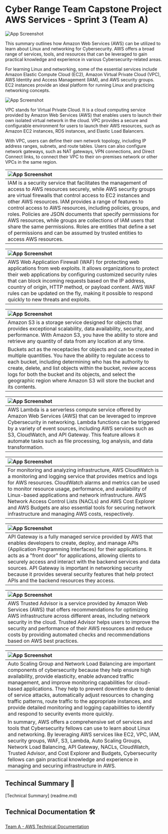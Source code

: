 # Cyber Range Team Capstone Project AWS Services - Sprint 3 (Team A)


![App Screenshot](https://drive.google.com/uc?export=view&id=1VdFCZd6PrMYDozUBBNoPVP5pq0ge72-I)


This summary outlines how Amazon Web Services (AWS) can be utilized to learn about Linux and networking for Cybersecurity. AWS offers a broad range of services, tools, and resources that can be leveraged to gain practical knowledge and experience in various Cybersecurity-related areas.

For learning Linux and networking, some of the essential services include Amazon Elastic Compute Cloud (EC2), Amazon Virtual Private Cloud (VPC), AWS Identity and Access Management (IAM), and AWS security groups. EC2 instances provide an ideal platform for running Linux and practicing networking concepts. 





![App Screenshot](https://drive.google.com/uc?export=view&id=1wrujVg-ooItxITYXGxNdQUGuCsNRnkEp)



VPC stands for Virtual Private Cloud. It is a cloud computing service provided by Amazon Web Services (AWS) that enables users to launch their own isolated virtual network in the cloud. VPC provides a secure and configurable environment for users to launch their AWS resources, such as Amazon EC2 instances, RDS instances, and Elastic Load Balancers.

With VPC, users can define their own network topology, including IP address ranges, subnets, and route tables. Users can also configure network gateways, such as NAT gateways, VPN connections, and Direct Connect links, to connect their VPC to their on-premises network or other VPCs in the same region.



|  ![App Screenshot](https://drive.google.com/uc?export=view&id=1lXpHQAFRwmvaoAOfdPRHEpbZcjC8vO5T)                |
| :-------------------------------- |
|  IAM is a security service that facilitates the management of access to AWS resources securely, while AWS security groups are virtual firewalls that control access to EC2 instances and other AWS resources. IAM provides a range of features to control access to AWS resources, including policies, groups, and roles. Policies are JSON documents that specify permissions for AWS resources, while groups are collections of IAM users that share the same permissions. Roles are entities that define a set of permissions and can be assumed by trusted entities to access AWS resources. |


|  ![App Screenshot](https://drive.google.com/uc?export=view&id=1ae2ZchMSuE8us0jbO8ypVE0lK7X7thJ9)                   |
| :-------------------------------- |
|  AWS Web Application Firewall (WAF) for protecting web applications from web exploits. It allows organizations to protect their web applications by configuring customized security rules that can block incoming requests based on the IP address, country of origin, HTTP method, or payload content. AWS WAF rules can be updated on the fly, making it possible to respond quickly to new threats and exploits. |


|  ![App Screenshot](https://drive.google.com/uc?export=view&id=1bItGyHofco8EqG9wd-VgUB3vF-qPSa7c)                   |
| :-------------------------------- |
|  Amazon S3 is a storage service designed for objects that provides exceptional scalability, data availability, security, and performance. With Amazon S3, you have the ability to store and retrieve any quantity of data from any location at any time.
Buckets act as the receptacles for objects and can be created in multiple quantities. You have the ability to regulate access to each bucket, including determining who has the authority to create, delete, and list objects within the bucket, review access logs for both the bucket and its objects, and select the geographic region where Amazon S3 will store the bucket and its contents.  |


|  ![App Screenshot](https://drive.google.com/uc?export=view&id=1_9b8wTKStvtu0pix4y_3ugDgAXWRMsEm)                    |
| :-------------------------------- |
|  AWS Lambda is a serverless compute service offered by Amazon Web Services (AWS) that can be leveraged to improve Cybersecurity in networking. Lambda functions can be triggered by a variety of event sources, including AWS services such as S3, CloudWatch, and API Gateway. This feature allows it automate tasks such as file processing, log analysis, and data transformation. |


|  ![App Screenshot](https://drive.google.com/uc?export=view&id=1-xxbdB4GmICZPOCAfbjw8K5-eEh2hEp2)                   |
| :-------------------------------- |
|  For monitoring and analyzing infrastructure, AWS CloudWatch is a monitoring and logging service that provides metrics and logs for AWS resources. CloudWatch alarms and metrics can be used to monitor resource usage, performance, and availability of Linux-based applications and network infrastructure. AWS Network Access Control Lists (NACLs) and AWS Cost Explorer and AWS Budgets are also essential tools for securing network infrastructure and managing AWS costs, respectively. |


|  ![App Screenshot](https://drive.google.com/uc?export=view&id=1d8RUtX8Qrb7jEMMciNBMDM4pZLK4sRV2)                   |
| :-------------------------------- |
|  API Gateway is a fully managed service provided by AWS that enables developers to create, deploy, and manage APIs (Application Programming Interfaces) for their applications. It acts as a "front door" for applications, allowing clients to securely access and interact with the backend services and data sources. API Gateway is important in networking security because it provides several security features that help protect APIs and the backend resources they access.  |

|  ![App Screenshot](https://drive.google.com/uc?export=view&id=11GQicjGEn-ZvM0NjfEJ0DNR1E21PubRZ)                   |
| :-------------------------------- |
| AWS Trusted Advisor is a service provided by Amazon Web Services (AWS) that offers recommendations for optimizing AWS infrastructure across different areas, including network security in the cloud. Trusted Advisor helps users to improve the security and performance of their AWS resources and reduce costs by providing automated checks and recommendations based on AWS best practices. |

|  ![App Screenshot](https://drive.google.com/uc?export=view&id=1x61SmoIa22xnDsRiu5R5GEGNY8EicsSn)                   |
| :-------------------------------- |
|  Auto Scaling Group and Network Load Balancing are important components of cybersecurity because they help ensure high availability, provide elasticity, enable advanced traffic management, and improve monitoring capabilities for cloud-based applications. They help to prevent downtime due to denial of service attacks, automatically adjust resources to changing traffic patterns, route traffic to the appropriate instances, and provide detailed monitoring and logging capabilities to identify and respond to security events more quickly. 
In summary, AWS offers a comprehensive set of services and tools that Cybersecurity fellows can use to learn about Linux and networking. By leveraging AWS services like EC2, VPC, IAM, security groups, WAF, S3, Lambda, Auto Scaling Groups, Network Load Balancing, API Gateway, NACLs, CloudWatch, Trusted Advisor, and Cost Explorer and Budgets, Cybersecurity fellows can gain practical knowledge and experience in managing and securing infrastructure in AWS. |

## Techincal Summary 📘
[Technical Summary] (readme.md)

## Technical Documentation 🛠 

[Team A - AWS Technical Documentation](https://docs.google.com/document/d/1dEt010KAPSTOcSzrZFoXH3yVfqiua8XQ9uxhl7OWpwU/edit?usp=share_link)

